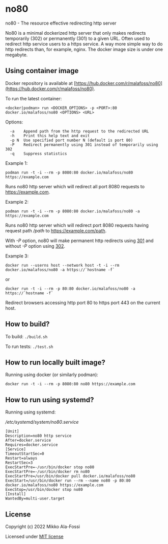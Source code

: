 # no80

no80 - The resource effective redirecting http server

No80 is a minimal dockerized http server that only makes redirects temporarily (302) or permanently (301)
to a given URL. Often used to redirect http service users to a https service. A way more simple way to do
http redirects than, for example, nginx. The docker image size is under one megabyte.

## Using container image

Docker repository is available at [https://hub.docker.com/r/malafoss/no80](https://hub.docker.com/r/malafoss/no80).

To run the latest container:

```
<docker|podman> run <DOCKER_OPTIONS> -p <PORT>:80 docker.io/malafoss/no80 <OPTIONS> <URL>
```

Options:
```
  -a    Append path from the http request to the redirected URL
  -h    Print this help text and exit
  -p N  Use specified port number N (default is port 80)
  -P    Redirect permanently using 301 instead of temporarily using 302
  -q    Suppress statistics
```

Example 1:

```
podman run -t -i --rm -p 8080:80 docker.io/malafoss/no80 https://example.com
```

Runs no80 http server which will redirect all port 8080 requests to https://example.com.

Example 2:

```
podman run -t -i --rm -p 8080:80 docker.io/malafoss/no80 -a https://example.com
```

Runs no80 http server which will redirect port 8080 requests having request path _/path_ to https://example.com/path.

With _-P_ option, no80 will make permanent http redirects using [301](https://en.wikipedia.org/wiki/HTTP_301) and without _-P_ option using [302](https://en.wikipedia.org/wiki/HTTP_302).

Example 3:

```
docker run --userns host --network host -t -i --rm docker.io/malafoss/no80 -a https://`hostname -f`
```
or
```
docker run -t -i --rm -p 80:80 docker.io/malafoss/no80 -a https://`hostname -f`
```

Redirect browsers accessing http port 80 to https port 443 on the current host.

## How to build?

To build: `./build.sh`

To run tests: `./test.sh`

## How to run locally built image?

Running using docker (or similarly podman): 

```docker run -t -i --rm -p 8080:80 no80 https://example.com```

## How to run using systemd?

Running using systemd:

_/etc/systemd/system/no80.service_
```
[Unit]
Description=no80 http service
After=docker.service
Requires=docker.service
[Service]
TimeoutStartSec=0
Restart=always
RestartSec=3
ExecStartPre=-/usr/bin/docker stop no80
ExecStartPre=-/usr/bin/docker rm no80
ExecStartPre=/usr/bin/docker pull docker.io/malafoss/no80
ExecStart=/usr/bin/docker run --rm --name no80 -p 80:80 docker.io/malafoss/no80 https://example.com
ExecStop=/usr/bin/docker stop no80
[Install]
WantedBy=multi-user.target
```

## License

Copyright (c) 2022 Mikko Ala-Fossi

Licensed under [MIT license](LICENSE)
